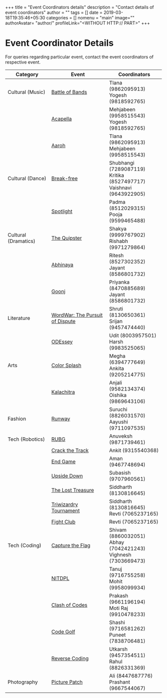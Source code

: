 +++
title = "Event Coordinators details"
description = "Contact details of event coordinators"
author = ""
tags = []
date = 2019-03-18T19:35:46+05:30
categories = []
nomenu = "main"
image="<BACKGROUND IMAGE FOR YOUR POST>"
authorAvatar= "author/<YOUR AVATAR>"
profileLink="<WITHOUT HTTP:// PART>"
+++

# Event Coordinator Details

For queries regarding particular event, contact the event coordinators of respective event.

| Category | Event | Coordinators |
|----------|-------|--------------|
| Cultural (Music) | [Battle of Bands](/culturalevents/battleofbands) | Tlana (9862095913)<br/>Yogesh (9818592765) |
| | [Acapella](/culturalevents/acapella) |  Mehjabeen (9958515543)<br/>Yogesh (9818592765) |
| | [Aaroh](/culturalevents/aaroh) | Tlana (9862095913)<br/> Mehjabeen (9958515543) |
| Cultural (Dance) | [Break-free](/culturalevents/breakfree) | Shubhangi (7289087119)<br/> Kritika (8527497717)<br/> Vaishnavi (9643922905) |
| | [Spotlight](/culturalevents/spotlight) | Padma (8512029315)<br/>Pooja (9599465488) |
| Cultural (Dramatics) | [The Quipster](/culturalevents/thequipster) | Shakya (9999767902)<br/>Rishabh (9971279864)
| | [Abhinaya](/culturalevents/abhinaya) | Ritesh (8527302352)<br/>Jayant (8586801732) |
| | [Goonj](/culturalevents/goonj) | Priyanka (8470885689)<br/>Jayant (8586801732) |
| Literature | [WordWar: The Pursuit of Dispute](/culturalevents/wordwar) | Shruti (8130650361)<br/>Srijan (9457474440) |
| | [ODEssey](/culturalevents/odessey) | Udit (8003957501)<br/>Harsh (9983525065) |
| Arts | [Color Splash](/culturalevents/colorsplash) | Megha (6394777649)<br/>Ankita (9205214775) |
| | [Kalachitra](/culturalevents/kalachitra) | Anjali (9582134374)<br/>Oishika (9869643106) |
| Fashion | [Runway](/culturalevents/runaway)  | Suruchi (8826031570)<br/>Aayushi (9711097535)
| Tech (Robotics) | [RUBG](/technicalevents/rubg) | Anuveksh (9871739461) |
| | [Crack the Track](/technicalevents/roborace) | Ankit (9315540368) |
| | [End Game](/technicalevents/endgame) | Aman (9467748694) |
| | [Upside Down](/technicalevents/upsidedown) | Subasish (9707960561) |
| | [The Lost Treasure](/technicalevents/thelosttreasure) | Siddharth (8130816645) |
| | [Triwizardry Tournament](/technicalevents/robosoccer+robosuperover+robobowling) | Siddharth (8130816645)<br/>Revti (7065237165) |
| | [Fight Club](/technicalevents/fightclub2.0) | Revti (7065237165) |
| Tech (Coding) | [Capture the Flag](/technicalevents/rootctf) | Shivam (8860032051)<br/>Abhay (7042421243)<br/>Vighnesh (7303669473)
| | [NITDPL](/technicalevents/nitdpl) | Tanuj (9716755258)<br/>Mohit (9958099934) |
| | [Clash of Codes](/technicalevents/clashofcodes) | Prakash (9661196194)<br/>Moti Raj (9910478233) |
| | [Code Golf](/technicalevents/codegolf) | Shashi (9716581262)<br/>Puneet (7838706481) |
| | [Reverse Coding](/technicalevents/reversecoding) | Utkarsh (9457354511)<br/>Rahul (8826331369) |
| Photography | [Picture Patch](/culturalevents/picturepatch) | Ali (8447687776)<br/>Prashant (9667544067) |
